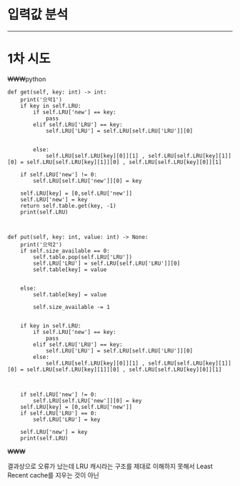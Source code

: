 # 입력값 분석

------
# 1차 시도

₩₩₩python

    def get(self, key: int) -> int:
        print('으악1')
        if key in self.LRU:
            if self.LRU['new'] == key:
                pass
            elif self.LRU['LRU'] == key:
                self.LRU['LRU'] = self.LRU[self.LRU['LRU']][0]


            else: 
                self.LRU[self.LRU[key][0]][1] , self.LRU[self.LRU[key][1]][0] = self.LRU[self.LRU[key][1]][0] , self.LRU[self.LRU[key][0]][1]

        if self.LRU['new'] != 0:
            self.LRU[self.LRU['new']][0] = key
            
        self.LRU[key] = [0,self.LRU['new']]
        self.LRU['new'] = key
        return self.table.get(key, -1)
        print(self.LRU)

        

    def put(self, key: int, value: int) -> None:
        print('으악2')
        if self.size_available == 0:
            self.table.pop(self.LRU['LRU'])
            self.LRU['LRU'] = self.LRU[self.LRU['LRU']][0]
            self.table[key] = value
            
            
        else:
            self.table[key] = value

            self.size_available -= 1


        if key in self.LRU:
            if self.LRU['new'] == key:
                pass
            elif self.LRU['LRU'] == key:
                self.LRU['LRU'] = self.LRU[self.LRU['LRU']][0]
            else: 
                self.LRU[self.LRU[key][0]][1] , self.LRU[self.LRU[key][1]][0] = self.LRU[self.LRU[key][1]][0] , self.LRU[self.LRU[key][0]][1]
        

        
        if self.LRU['new'] != 0:
            self.LRU[self.LRU['new']][0] = key
        self.LRU[key] = [0,self.LRU['new']]
        if self.LRU['LRU'] == 0:
            self.LRU['LRU'] = key

        self.LRU['new'] = key
        print(self.LRU)
₩₩₩

결과상으로 오류가 났는데 LRU 캐시라는 구조를 제대로 이해하지 못해서 Least Recent cache를 지우는 것이 아닌 